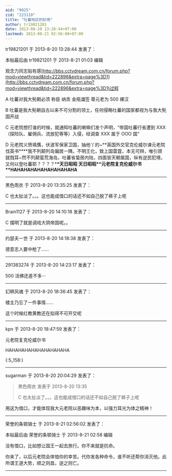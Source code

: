 ```yaml
---
aid: "9025"
zid: "223110"
title: "吐蕃地区的妙用"
author: tr19821201
date: 2013-08-20 13:28:44+07:00
lastmod: 2013-08-21 02:56:00+07:00
---
```


tr19821201 于 2013-8-20 13:28:44 发表了：

本帖最后由 tr19821201 于 2013-8-21 01:03 编辑

观念力同志贴有感[http://bbs.cctvdream.com.cn/forum.php?mod=viewthread&tid=222896&extra=page%3D1](http://bbs.cctvdream.com.cn/forum.php?mod=viewthread&tid=222896&extra=page%3D1)过程

A 吐蕃对我大髡朝必须 称臣 纳贡 金瓶谶签 尊元老为 500 裸汉

B 吐蕃是我大髡朝自古以来不可分割的领土，任何侵略吐蕃的国家都视为与我大髡国开战

C 元老院想打谁的时候，就通知吐蕃的喇嘛们发个声明，“帝国吐蕃行省遭到 XXX（探险队、雇佣兵、流放犯等等）入侵，经调查 XXX 属于 OOO 国”

D 元老院义愤填膺，伏波军保家卫国，抽他丫的~**英国外交官克伦威尔谏元老院伐英书\*\***我不列颠列岛偏居一隅，不明王化，致上国雷霆，本无可辨，唯引颈就戮耳~然不列颠蛮荒海岛，吐蕃省蛰居内陆，四面皆天朝属国，纵有逆民犯境，又何以登吐蕃耶？？？？\***\*天日昭昭 天日昭昭\*\***元老院复克伦威尔书\***\*HAHAHAHAHAHAHAHAHAHA**

---

黑色雨衣 于 2013-8-20 13:35:25 发表了：

C 也太扯淡了。。。这也能成借口的话还不如自己脱了裤子上呢

---

Brain1127 于 2013-8-20 14:10:18 发表了：

C 摆明了就是调戏大阴帝国呢。。

---

约瑟夫一世 于 2013-8-20 14:18:38 发表了：

德意志人要中枪了……

---

291383274 于 2013-8-20 14:23:17 发表了：

500 活佛还差不多···

---

幻暝风魂 于 2013-8-20 18:36:45 发表了：

楼主乃忘了一件事情……

这个时候红教黄教还在掐得不可开交呢

---

kpn 于 2013-8-20 18:47:59 发表了：

元老院复克伦威尔书

HAHAHAHAHAHAHAHAHAHA

{:5_158:}

---

sugarman 于 2013-8-20 20:04:29 发表了：

> 黑色雨衣 发表于 2013-8-20 13:35
>
> C 也太扯淡了。。。这也能成借口的话还不如自己脱了裤子上呢

用这为借口，才能体现我大元老院以恶趣味为本，以强力耳光为体之精神！

---

荣誉的条顿骑士 于 2013-8-21 02:56:02 发表了：

本帖最后由 荣誉的条顿骑士 于 2013-8-21 02:58 编辑

没有借口，比如想让国王一起去旅行。你不来就是抗命。

你来了，以后元老院会体恤你的幸苦。代你发各种命令，谁不听还帮你消灭他。此所谓王道大势，顺之则昌，逆之则亡。

---
